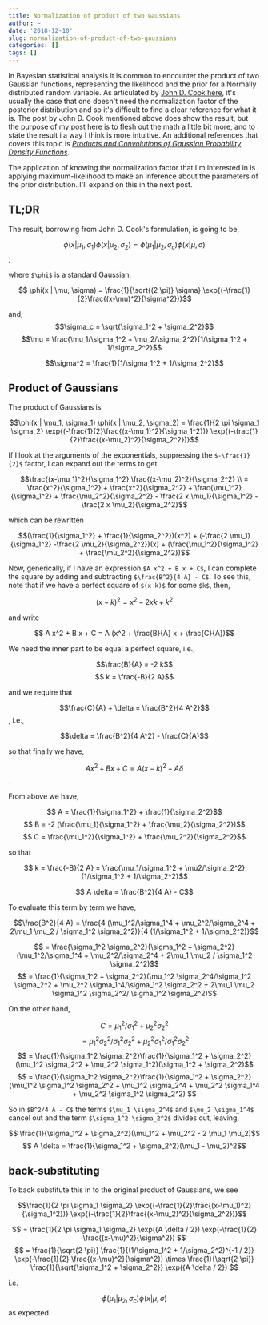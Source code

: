 ```yaml
---
title: Normalization of product of two Gaussians
author: ~
date: '2018-12-10'
slug: normalization-of-product-of-two-gaussians
categories: []
tags: []
---
```


In Bayesian statistical analysis it is common to encounter the product of two Gaussian functions, representing the likelihood and the prior for a Normally distributed random variable. As articulated by [John D. Cook here](https://www.johndcook.com/blog/2012/10/29/product-of-normal-pdfs/), it's usually the case that one doesn't need the normalization factor of the posterior distribution and so it's difficult to find a clear reference for what it is. The post by John D. Cook mentioned above does show the result, but the purpose of my post here is to flesh out the math a little bit more, and to state the result i a way I think is more intuitive. An additional references that covers this topic is [*Products and Convolutions of Gaussian Probability Density Functions*](http://www.tina-vision.net/docs/memos/2003-003.pdf).

The application of knowing the normalization factor that I'm interested in is applying maximum-likelihood to make an inference about the parameters of the prior distribution. I'll expand on this in the next post.

## TL;DR 

The result, borrowing from John D. Cook's formulation, is going to be, 

$$ \phi(x | \mu_1, \sigma_1) \phi(x | \mu_2, \sigma_2) = 
\phi(\mu_1 | \mu_2, \sigma_c) \phi(x | \mu, \sigma)$$, 

where `$\phi$` is a standard Gaussian, 

$$ \phi(x | \mu, \sigma) = \frac{1}{\sqrt{(2 \pi)} \sigma} \exp{(-\frac{1}{2}\frac{(x-\mu)^2}{\sigma^2})}$$

and, 
$$\sigma_c = \sqrt{\sigma_1^2 + \sigma_2^2}$$
$$\mu = \frac{\mu_1/\sigma_1^2 + \mu_2/\sigma_2^2}{1/\sigma_1^2 + 1/\sigma_2^2}$$

$$\sigma^2 = \frac{1}{1/\sigma_1^2 + 1/\sigma_2^2}$$

## Product of Gaussians

The product of Gaussians is

$$\phi(x | \mu_1, \sigma_1) \phi(x | \mu_2, \sigma_2) = 
\frac{1}{2 \pi \sigma_1 \sigma_2} \exp{(-\frac{1}{2}\frac{(x-\mu_1)^2}{\sigma_1^2})} \exp{(-\frac{1}{2}\frac{(x-\mu_2)^2}{\sigma_2^2})}$$

If I look at the arguments of the exponentials, suppressing the `$-\frac{1}{2}$` factor, I can expand out the terms to get

$$\frac{(x-\mu_1)^2}{\sigma_1^2} \frac{(x-\mu_2)^2}{\sigma_2^2} \\
= \frac{x^2}{\sigma_1^2} + 
\frac{x^2}{\sigma_2^2} + 
\frac{\mu_1^2}{\sigma_1^2} +
\frac{\mu_2^2}{\sigma_2^2} - \frac{2 x \mu_1}{\sigma_1^2} - \frac{2 x \mu_2}{\sigma_2^2}$$

which can be rewritten 

$$(\frac{1}{\sigma_1^2} + \frac{1}{\sigma_2^2})(x^2) + 
(-\frac{2 \mu_1}{\sigma_1^2} -\frac{2 \mu_2}{\sigma_2^2})(x) + (\frac{\mu_1^2}{\sigma_1^2} + \frac{\mu_2^2}{\sigma_2^2})$$

Now, generically, if I have an expression `$A x^2 + B x + C$`, I can complete the square by adding and subtracting `$\frac{B^2}{4 A} - C$`. To see this, note that if we have a perfect square of `$(x-k)$` for some `$k$`, then, 

$$ (x-k)^2 = x^2 - 2 x k + k^2$$ 

and write

$$ A x^2 + B x + C = A (x^2 + \frac{B}{A} x + \frac{C}{A})$$

We need the inner part to be equal a perfect square, i.e., 

$$\frac{B}{A} = -2 k$$
$$ k = \frac{-B}{2 A}$$

and we require that 

$$\frac{C}{A} + \delta = \frac{B^2}{4 A^2}$$, 
i.e.,

$$\delta = \frac{B^2}{4 A^2} - \frac{C}{A}$$

so that finally we have, 

$$A x^2 + B x + C = A (x - k)^2 - A \delta$$.

From above we have,

$$ A = \frac{1}{\sigma_1^2} + \frac{1}{\sigma_2^2}$$
$$ B = -2 (\frac{\mu_1}{\sigma_1^2} + \frac{\mu_2}{\sigma_2^2})$$
$$ C = \frac{\mu_1^2}{\sigma_1^2} + \frac{\mu_2^2}{\sigma_2^2}$$

so that 

$$ k = \frac{-B}{2 A} = \frac{\mu_1/\sigma_1^2 + \mu2/\sigma_2^2}{1/\sigma_1^2 + 1/\sigma_2^2}$$

$$ A \delta = \frac{B^2}{4 A} - C$$

To evaluate this term by term we have,

$$\frac{B^2}{4 A} = \frac{4 (\mu_1^2/\sigma_1^4 + \mu_2^2/\sigma_2^4 + 2\mu_1 \mu_2 / \sigma_1^2 \sigma_2^2)}{4 (1/\sigma_1^2 + 1/\sigma_2^2)}$$

$$ = \frac{\sigma_1^2 \sigma_2^2}{\sigma_1^2 + \sigma_2^2}(\mu_1^2/\sigma_1^4 + \mu_2^2/\sigma_2^4 + 2\mu_1 \mu_2 / \sigma_1^2 \sigma_2^2)$$
$$ = \frac{1}{\sigma_1^2 + \sigma_2^2}(\mu_1^2 \sigma_2^4/\sigma_1^2 \sigma_2^2 + \mu_2^2 \sigma_1^4/\sigma_1^2 \sigma_2^2 + 2\mu_1 \mu_2 \sigma_1^2 \sigma_2^2/ \sigma_1^2 \sigma_2^2)$$

On the other hand, 

$$C = \mu_1^2/\sigma_1^2 + \mu_2^2\sigma_2^2$$
$$ = \mu_1^2 \sigma_2 ^2 / \sigma_1^2 \sigma_2^2 + \mu_2^2 \sigma_1 ^2 / \sigma_1^2 \sigma_2^2$$
$$ = \frac{1}{\sigma_1^2 \sigma_2^2}\frac{1}{\sigma_1^2 + \sigma_2^2}(\mu_1^2 \sigma_2^2 + \mu_2^2 \sigma_1^2)(\sigma_1^2 + \sigma_2^2)$$
$$ = \frac{1}{\sigma_1^2 \sigma_2^2}\frac{1}{\sigma_1^2 + \sigma_2^2}
(\mu_1^2 \sigma_1^2 \sigma_2^2 + \mu_1^2 \sigma_2^4 + \mu_2^2 \sigma_1^4 + \mu_2^2 \sigma_1^2 \sigma_2^2) 
$$

So in `$B^2/4 A - C$` the terms `$\mu_1 \sigma_2^4$` and `$\mu_2 \sigma_1^4$` cancel out and the term `$\sigma_1^2 \sigma_2^2$` divides out, leaving,

$$ \frac{1}{\sigma_1^2 + \sigma_2^2}(\mu_1^2 + \mu_2^2 - 2 \mu_1 \mu_2)$$
$$ A \delta = \frac{1}{\sigma_1^2 + \sigma_2^2}(\mu_1 - \mu_2)^2$$

## back-substituting

To back substitute this in to the original product of Gaussians, we see

$$\frac{1}{2 \pi \sigma_1 \sigma_2} \exp{(-\frac{1}{2}\frac{(x-\mu_1)^2}{\sigma_1^2})} \exp{(-\frac{1}{2}\frac{(x-\mu_2)^2}{\sigma_2^2})}$$

$$ = \frac{1}{2 \pi \sigma_1 \sigma_2} \exp({A \delta / 2}) \exp(-\frac{1}{2} \frac{(x-\mu)^2}{\sigma^2})
$$
$$ = \frac{1}{\sqrt{2 \pi}} \frac{1}{(1/\sigma_1^2 + 1/\sigma_2^2)^{-1 / 2}} \exp(-\frac{1}{2} \frac{(x-\mu)^2}{\sigma^2}) \times \frac{1}{\sqrt{2 \pi}} \frac{1}{\sqrt{\sigma_1^2 + \sigma_2^2}}  \exp({A \delta / 2}) $$

i.e. 

$$ \phi(\mu_1 | \mu_2, \sigma_c) \phi(x | \mu, \sigma) $$
as expected.
